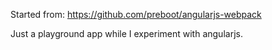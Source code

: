 Started from: https://github.com/preboot/angularjs-webpack

Just a playground app while I experiment with angularjs.